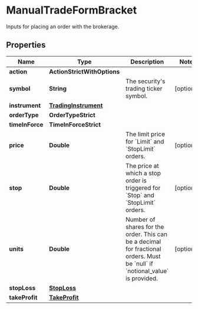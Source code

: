 

# ManualTradeFormBracket

Inputs for placing an order with the brokerage.

## Properties

| Name | Type | Description | Notes |
|------------ | ------------- | ------------- | -------------|
|**action** | **ActionStrictWithOptions** |  |  |
|**symbol** | **String** | The security&#39;s trading ticker symbol. |  [optional] |
|**instrument** | [**TradingInstrument**](TradingInstrument.md) |  |  |
|**orderType** | **OrderTypeStrict** |  |  |
|**timeInForce** | **TimeInForceStrict** |  |  |
|**price** | **Double** | The limit price for &#x60;Limit&#x60; and &#x60;StopLimit&#x60; orders. |  [optional] |
|**stop** | **Double** | The price at which a stop order is triggered for &#x60;Stop&#x60; and &#x60;StopLimit&#x60; orders. |  [optional] |
|**units** | **Double** | Number of shares for the order. This can be a decimal for fractional orders. Must be &#x60;null&#x60; if &#x60;notional_value&#x60; is provided. |  [optional] |
|**stopLoss** | [**StopLoss**](StopLoss.md) |  |  |
|**takeProfit** | [**TakeProfit**](TakeProfit.md) |  |  |



